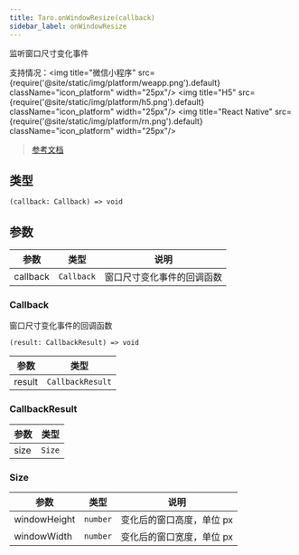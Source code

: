 ```yaml
---
title: Taro.onWindowResize(callback)
sidebar_label: onWindowResize
---
```


监听窗口尺寸变化事件

支持情况：<img title="微信小程序" src={require('@site/static/img/platform/weapp.png').default} className="icon_platform" width="25px"/> <img title="H5" src={require('@site/static/img/platform/h5.png').default} className="icon_platform" width="25px"/> <img title="React Native" src={require('@site/static/img/platform/rn.png').default} className="icon_platform" width="25px"/>

> [参考文档](https://developers.weixin.qq.com/miniprogram/dev/api/ui/window/wx.onWindowResize.html)

## 类型

```tsx
(callback: Callback) => void
```

## 参数

| 参数 | 类型 | 说明 |
| --- | --- | --- |
| callback | `Callback` | 窗口尺寸变化事件的回调函数 |

### Callback

窗口尺寸变化事件的回调函数

```tsx
(result: CallbackResult) => void
```

| 参数 | 类型 |
| --- | --- |
| result | `CallbackResult` |

### CallbackResult

| 参数 | 类型 |
| --- | --- |
| size | `Size` |

### Size

| 参数 | 类型 | 说明 |
| --- | --- | --- |
| windowHeight | `number` | 变化后的窗口高度，单位 px |
| windowWidth | `number` | 变化后的窗口宽度，单位 px |
